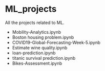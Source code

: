 # ML_projects
All the projects related to ML. 

* Mobility-Analytics.ipynb	
* Boston housing problem.ipynb	
* COVID19-Global-Forecasting-Week-5.ipynb	
* Estimate wine quality.ipynb	
* loan-prediction.ipynb	
* titanic survival prediction.ipynb
* Bikes-Assessment.ipynb
